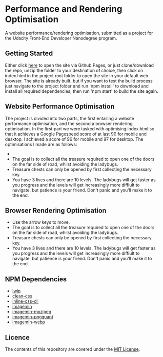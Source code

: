 # Performance and Rendering Optimisation

A website performance/rendering optimisation, submitted as a project for the Udacity Front-End Developer Nanodegree program.

## Getting Started

Either click [here](https://chocobuckle.github.io/performance-optimisation/) to open the site via Github Pages, or just clone/download the repo, unzip the folder to your destination of choice, then click on index.html in the project root folder to open the site in your default web browser. The site is already built, but if you want to test the build process just navigate to the project folder and run 'npm install' to download and install all required dependencies, then run 'npm start' to build the site again.

## Website Performance Optimisation

The project is divided into two parts, the first entailing a website performance optimisation, and the second a browser rendering optimisation. In the first part we were tasked with optimising index.html so that it achieves a Google Pagespeed score of at last 90 for mobile and desktop. I achieved a score of 96 for mobile and 97 for desktop. The optimisations I made are as follows:

*
* The goal is to collect all the treasure required to open one of the doors on the far side of road, whilst avoiding the ladybugs.
* Treasure chests can only be opened by first collecting the necessary key.
* You have 3 lives and there are 10 levels. The ladybugs will get faster as you progress and the levels will get increasingly more diffiult to navigate, but patience is your friend. Don't panic and you'll make it to the end.

## Browser Rendering Optimisation

* Use the arrow keys to move.
* The goal is to collect all the treasure required to open one of the doors on the far side of road, whilst avoiding the ladybugs.
* Treasure chests can only be opened by first collecting the necessary key.
* You have 3 lives and there are 10 levels. The ladybugs will get faster as you progress and the levels will get increasingly more diffiult to navigate, but patience is your friend. Don't panic and you'll make it to the end.

## NPM Dependencies

* [lwip](https://www.npmjs.com/package/lwip)
* [clean-css](https://www.npmjs.com/package/clean-css)
* [inline-css-cli](https://github.com/xtooling/inline-external-css)
* [imagemin](https://www.npmjs.com/package/imagemin)
* [imagemin-mozjpeg](https://www.npmjs.com/package/imagemin-mozjpeg)
* [imagemin-pngquant](https://www.npmjs.com/package/imagemin-pngquant)
* [imagemin-webp](https://www.npmjs.com/package/imagemin-webp)

## Licence

The contents of this repository are covered under the [MIT License](https://github.com/chocobuckle/performance-optimisation/blob/master/LICENSE.txt).


